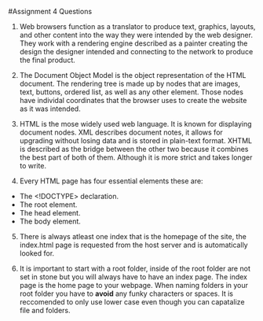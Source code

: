 #Assignment 4 Questions
1. Web browsers function as a translator to produce text, graphics, layouts, and other content into the way they were intended by the web designer. They work with a rendering engine described as a painter creating the design the designer intended and connecting to the network to produce the final product. 

2. The Document Object Model is the object representation of the HTML document. The rendering tree is made up by nodes that are images, text, buttons, ordered list, as well as any other element. Those nodes have individal coordinates that the browser uses to create the website as it was intended. 

3. HTML is the mose widely used web language. It is known for displaying document nodes. XML describes document notes, it allows for upgrading without losing data and is stored in plain-text format. XHTML is described as the bridge between the other two because it combines the best part of both of them. Although it is more strict and takes longer to write. 

4. Every HTML page has four essential elements these are:
* The <!DOCTYPE> declaration. 
* The root element.
* The head element.
* The body element. 

5. There is always atleast one index that is the homepage of the site, the index.html page is requested from the host server and is automatically looked for. 

6. It is important to start with a root folder, inside of the root folder are not set in stone but you will always have to have an index page. The index page is the home page to your webpage. When naming folders in your root folder you have to **avoid** any funky characters or spaces. It is reccomended to only use lower case even though you can capatalize file and folders. 